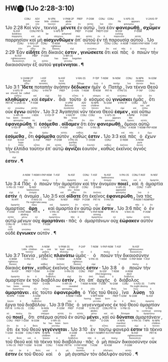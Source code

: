 ## HW⓫ (1Jo 2:28-3:10)
<rt>1Jo 2:28</rt> <RUBY><ruby><ruby>Καὶ<rt>καί</rt></ruby><rt><font color='white'>And</font></rt></ruby><rt>CONJ</rt></RUBY> <RUBY><ruby><ruby>νῦν ,<rt>νῦν</rt></ruby><rt>now</rt></ruby><rt>ADV</rt></RUBY> <RUBY><ruby><ruby>τεκνία ,<rt>τεκνίον</rt></ruby><rt>little children</rt></ruby><rt>N-VPN</rt></RUBY> <RUBY><ruby><ruby><strong>μένετε</strong><rt>μένω</rt></ruby><rt>abide</rt></ruby><rt>V-PAM-2P</rt></RUBY> <RUBY><ruby><ruby>ἐν<rt>ἐν</rt></ruby><rt><font color='white'>in</font></rt></ruby><rt>PREP</rt></RUBY> <RUBY><ruby><ruby>αὐτῷ ,<rt>αὐτός</rt></ruby><rt><font color='white'>Him</font></rt></ruby><rt>P-DSM</rt></RUBY> <RUBY><ruby><ruby>ἵνα<rt>ἵνα</rt></ruby><rt><font color='white'>so that</font></rt></ruby><rt>CONJ</rt></RUBY> <RUBY><ruby><ruby>ἐὰν<rt>ἐάν</rt></ruby><rt><font color='white'>when</font></rt></ruby><rt>CONJ</rt></RUBY> <RUBY><ruby><ruby><strong>φανερωθῇ ,</strong><rt>φανερόω</rt></ruby><rt>He appears</rt></ruby><rt>V-APS-3S</rt></RUBY> <RUBY><ruby><ruby><strong>σχῶμεν</strong><rt>ἔχω</rt></ruby><rt><font color='white'>we might have</font></rt></ruby><rt>V-2AAS-1P</rt></RUBY> <RUBY><ruby><ruby>παρρησίαν<rt>παρρησία</rt></ruby><rt>boldness</rt></ruby><rt>N-ASF</rt></RUBY> <RUBY><ruby><ruby>καὶ<rt>καί</rt></ruby><rt><font color='white'>and</font></rt></ruby><rt>CONJ</rt></RUBY> <RUBY><ruby><ruby>μὴ<rt>μή</rt></ruby><rt><font color='white'>not</font></rt></ruby><rt>PRT-N</rt></RUBY> <RUBY><ruby><ruby><strong>αἰσχυνθῶμεν</strong><rt>αἰσχύνω</rt></ruby><rt>be ashamed</rt></ruby><rt>V-APS-1P</rt></RUBY> <RUBY><ruby><ruby>ἀπ᾽<rt>ἀπό</rt></ruby><rt><font color='white'>before</font></rt></ruby><rt>PREP</rt></RUBY> <RUBY><ruby><ruby>αὐτοῦ<rt>αὐτός</rt></ruby><rt><font color='white'>Him</font></rt></ruby><rt>P-GSM</rt></RUBY> <RUBY><ruby><ruby>ἐν<rt>ἐν</rt></ruby><rt><font color='white'>at</font></rt></ruby><rt>PREP</rt></RUBY> <RUBY><ruby><ruby>τῇ<rt>ὁ</rt></ruby><rt><font color='white'>the</font></rt></ruby><rt>T-DSF</rt></RUBY> <RUBY><ruby><ruby>παρουσίᾳ<rt>παρουσία</rt></ruby><rt>coming</rt></ruby><rt>N-DSF</rt></RUBY> <RUBY><ruby><ruby>αὐτοῦ .<rt>αὐτός</rt></ruby><rt><font color='white'>of Him</font></rt></ruby><rt>P-GSM</rt></RUBY> <rt>1Jo 2:29</rt> <RUBY><ruby><ruby>Ἐὰν<rt>ἐάν</rt></ruby><rt><font color='white'>If</font></rt></ruby><rt>CONJ</rt></RUBY> <RUBY><ruby><ruby><strong>εἰδῆτε</strong><rt>εἴδω</rt></ruby><rt>you know</rt></ruby><rt>V-RAS-2P</rt></RUBY> <RUBY><ruby><ruby>ὅτι<rt>ὅτι</rt></ruby><rt><font color='white'>that</font></rt></ruby><rt>CONJ</rt></RUBY> <RUBY><ruby><ruby>δίκαιός<rt>δίκαιος</rt></ruby><rt>righteous</rt></ruby><rt>A-NSM</rt></RUBY> <RUBY><ruby><ruby><strong>ἐστιν ,</strong><rt>εἰμί</rt></ruby><rt><font color='white'>He is</font></rt></ruby><rt>V-PAI-3S</rt></RUBY> <RUBY><ruby><ruby><strong>γινώσκετε</strong><rt>γινώσκω</rt></ruby><rt><font color='white'>you know</font></rt></ruby><rt>V-PAI⁞PAM-2P</rt></RUBY> <RUBY><ruby><ruby>ὅτι<rt>ὅτι</rt></ruby><rt><font color='white'>that</font></rt></ruby><rt>CONJ</rt></RUBY> <RUBY><ruby><ruby>καὶ<rt>καί</rt></ruby><rt><font color='white'>also</font></rt></ruby><rt>CONJ</rt></RUBY> <RUBY><ruby><ruby>πᾶς<rt>πᾶς</rt></ruby><rt><font color='white'>everyone</font></rt></ruby><rt>A-NSM</rt></RUBY> <RUBY><ruby><ruby>ὁ<rt>ὁ</rt></ruby><rt><font color='white'>-</font></rt></ruby><rt>T-NSM</rt></RUBY> <RUBY><ruby><ruby><em>ποιῶν</em><rt>ποιέω</rt></ruby><rt><font color='white'>practicing</font></rt></ruby><rt>V-PAP-NSM</rt></RUBY> <RUBY><ruby><ruby>τὴν<rt>ὁ</rt></ruby><rt><font color='white'>-</font></rt></ruby><rt>T-ASF</rt></RUBY> <RUBY><ruby><ruby>δικαιοσύνην<rt>δικαιοσύνη</rt></ruby><rt>righteousness</rt></ruby><rt>N-ASF</rt></RUBY> <RUBY><ruby><ruby>ἐξ<rt>ἐκ</rt></ruby><rt><font color='white'>of</font></rt></ruby><rt>PREP</rt></RUBY> <RUBY><ruby><ruby>αὐτοῦ<rt>αὐτός</rt></ruby><rt><font color='white'>Him</font></rt></ruby><rt>P-GSM</rt></RUBY> <RUBY><ruby><ruby><strong>γεγέννηται . ¶</strong><rt>γεννάω</rt></ruby><rt>has been begotten</rt></ruby><rt>V-RPI-3S</rt></RUBY></br></br></br> <rt>1Jo 3:1</rt> <RUBY><ruby><ruby><strong>Ἴδετε</strong><rt>εἴδω</rt></ruby><rt>Behold</rt></ruby><rt>V-2AAM-2P</rt></RUBY> <RUBY><ruby><ruby>ποταπὴν<rt>ποταπός</rt></ruby><rt>what</rt></ruby><rt>I-ASF</rt></RUBY> <RUBY><ruby><ruby>ἀγάπην<rt>ἀγάπη</rt></ruby><rt>love</rt></ruby><rt>N-ASF</rt></RUBY> <RUBY><ruby><ruby><strong>δέδωκεν</strong><rt>δίδωμι</rt></ruby><rt><font color='white'>has given</font></rt></ruby><rt>V-RAI-3S</rt></RUBY> <RUBY><ruby><ruby>ἡμῖν<rt>ἐγώ</rt></ruby><rt><font color='white'>to us</font></rt></ruby><rt>P-1DP</rt></RUBY> <RUBY><ruby><ruby>ὁ<rt>ὁ</rt></ruby><rt><font color='white'>the</font></rt></ruby><rt>T-NSM</rt></RUBY> <RUBY><ruby><ruby>Πατὴρ ,<rt>πατήρ</rt></ruby><rt><font color='white'>Father</font></rt></ruby><rt>N-NSM</rt></RUBY> <RUBY><ruby><ruby>ἵνα<rt>ἵνα</rt></ruby><rt><font color='white'>that</font></rt></ruby><rt>CONJ</rt></RUBY> <RUBY><ruby><ruby>τέκνα<rt>τέκνον</rt></ruby><rt>children</rt></ruby><rt>N-NPN</rt></RUBY> <RUBY><ruby><ruby>Θεοῦ<rt>θεός</rt></ruby><rt><font color='white'>of God</font></rt></ruby><rt>N-GSM</rt></RUBY> <RUBY><ruby><ruby><strong>κληθῶμεν ,</strong><rt>καλέω</rt></ruby><rt>we should be called</rt></ruby><rt>V-APS-1P</rt></RUBY> <RUBY><ruby><ruby>καὶ<rt>καί</rt></ruby><rt><font color='white'>and</font></rt></ruby><rt>CONJ</rt></RUBY> <RUBY><ruby><ruby><strong>ἐσμέν .</strong><rt>εἰμί</rt></ruby><rt><font color='white'>we are!</font></rt></ruby><rt>V-PAI-1P</rt></RUBY> <RUBY><ruby><ruby>διὰ<rt>διά</rt></ruby><rt><font color='white'>Because of</font></rt></ruby><rt>PREP</rt></RUBY> <RUBY><ruby><ruby>τοῦτο<rt>οὗτος</rt></ruby><rt><font color='white'>this</font></rt></ruby><rt>D-ASN</rt></RUBY> <RUBY><ruby><ruby>ὁ<rt>ὁ</rt></ruby><rt><font color='white'>the</font></rt></ruby><rt>T-NSM</rt></RUBY> <RUBY><ruby><ruby>κόσμος<rt>κόσμος</rt></ruby><rt><font color='white'>world</font></rt></ruby><rt>N-NSM</rt></RUBY> <RUBY><ruby><ruby>οὐ<rt>οὐ</rt></ruby><rt><font color='white'>not</font></rt></ruby><rt>PRT-N</rt></RUBY> <RUBY><ruby><ruby><strong>γινώσκει</strong><rt>γινώσκω</rt></ruby><rt><font color='white'>knows</font></rt></ruby><rt>V-PAI-3S</rt></RUBY> <RUBY><ruby><ruby>ἡμᾶς ,<rt>ἐγώ</rt></ruby><rt><font color='white'>us</font></rt></ruby><rt>P-1AP</rt></RUBY> <RUBY><ruby><ruby>ὅτι<rt>ὅτι</rt></ruby><rt><font color='white'>because</font></rt></ruby><rt>CONJ</rt></RUBY> <RUBY><ruby><ruby>οὐκ<rt>οὐ</rt></ruby><rt><font color='white'>not</font></rt></ruby><rt>PRT-N</rt></RUBY> <RUBY><ruby><ruby><strong>ἔγνω</strong><rt>γινώσκω</rt></ruby><rt><font color='white'>it knew</font></rt></ruby><rt>V-2AAI-3S</rt></RUBY> <RUBY><ruby><ruby>αὐτόν .<rt>αὐτός</rt></ruby><rt><font color='white'>Him</font></rt></ruby><rt>P-ASM</rt></RUBY> <rt>1Jo 3:2</rt> <RUBY><ruby><ruby>Ἀγαπητοί<rt>ἀγαπητός</rt></ruby><rt>Beloved</rt></ruby><rt>A-VPM</rt></RUBY> <RUBY><ruby><ruby>νῦν<rt>νῦν</rt></ruby><rt>now</rt></ruby><rt>ADV</rt></RUBY> <RUBY><ruby><ruby>τέκνα<rt>τέκνον</rt></ruby><rt>children</rt></ruby><rt>N-NPN</rt></RUBY> <RUBY><ruby><ruby>Θεοῦ<rt>θεός</rt></ruby><rt><font color='white'>of God</font></rt></ruby><rt>N-GSM</rt></RUBY> <RUBY><ruby><ruby><strong>ἐσμεν ,</strong><rt>εἰμί</rt></ruby><rt><font color='white'>are we</font></rt></ruby><rt>V-PAI-1P</rt></RUBY> <RUBY><ruby><ruby>καὶ<rt>καί</rt></ruby><rt><font color='white'>and</font></rt></ruby><rt>CONJ</rt></RUBY> <RUBY><ruby><ruby>οὔπω<rt>οὔπω</rt></ruby><rt>not yet</rt></ruby><rt>ADV</rt></RUBY> <RUBY><ruby><ruby><strong>ἐφανερώθη</strong><rt>φανερόω</rt></ruby><rt>has been revealed</rt></ruby><rt>V-API-3S</rt></RUBY> <RUBY><ruby><ruby>τί<rt>τίς</rt></ruby><rt><font color='white'>what</font></rt></ruby><rt>I-NSN</rt></RUBY> <RUBY><ruby><ruby><strong>ἐσόμεθα .</strong><rt>εἰμί</rt></ruby><rt><font color='white'>we will be</font></rt></ruby><rt>V-FDI-1P</rt></RUBY> <RUBY><ruby><ruby><strong>οἴδαμεν</strong><rt>εἴδω</rt></ruby><rt>We know</rt></ruby><rt>V-RAI-1P</rt></RUBY> <RUBY><ruby><ruby>ὅτι<rt>ὅτι</rt></ruby><rt><font color='white'>that</font></rt></ruby><rt>CONJ</rt></RUBY> <RUBY><ruby><ruby>ἐὰν<rt>ἐάν</rt></ruby><rt><font color='white'>when</font></rt></ruby><rt>CONJ</rt></RUBY> <RUBY><ruby><ruby><strong>φανερωθῇ ,</strong><rt>φανερόω</rt></ruby><rt>He appears</rt></ruby><rt>V-APS-3S</rt></RUBY> <RUBY><ruby><ruby>ὅμοιοι<rt>ὅμοιος</rt></ruby><rt>like</rt></ruby><rt>A-NPM</rt></RUBY> <RUBY><ruby><ruby>αὐτῷ<rt>αὐτός</rt></ruby><rt><font color='white'>Him</font></rt></ruby><rt>P-DSM</rt></RUBY> <RUBY><ruby><ruby><strong>ἐσόμεθα ,</strong><rt>εἰμί</rt></ruby><rt><font color='white'>we will be</font></rt></ruby><rt>V-FDI-1P</rt></RUBY> <RUBY><ruby><ruby>ὅτι<rt>ὅτι</rt></ruby><rt><font color='white'>for</font></rt></ruby><rt>CONJ</rt></RUBY> <RUBY><ruby><ruby><strong>ὀψόμεθα</strong><rt>ὁράω</rt></ruby><rt><font color='white'>we will see</font></rt></ruby><rt>V-FDI-1P</rt></RUBY> <RUBY><ruby><ruby>αὐτὸν ,<rt>αὐτός</rt></ruby><rt><font color='white'>Him</font></rt></ruby><rt>P-ASM</rt></RUBY> <RUBY><ruby><ruby>καθώς<rt>καθώς</rt></ruby><rt><font color='white'>as</font></rt></ruby><rt>CONJ</rt></RUBY> <RUBY><ruby><ruby><strong>ἐστιν .</strong><rt>εἰμί</rt></ruby><rt><font color='white'>He is</font></rt></ruby><rt>V-PAI-3S</rt></RUBY> <rt>1Jo 3:3</rt> <RUBY><ruby><ruby>καὶ<rt>καί</rt></ruby><rt><font color='white'>And</font></rt></ruby><rt>CONJ</rt></RUBY> <RUBY><ruby><ruby>πᾶς<rt>πᾶς</rt></ruby><rt><font color='white'>everyone</font></rt></ruby><rt>A-NSM</rt></RUBY> <RUBY><ruby><ruby>ὁ<rt>ὁ</rt></ruby><rt><font color='white'>-</font></rt></ruby><rt>T-NSM</rt></RUBY> <RUBY><ruby><ruby><em>ἔχων</em><rt>ἔχω</rt></ruby><rt><font color='white'>having</font></rt></ruby><rt>V-PAP-NSM</rt></RUBY> <RUBY><ruby><ruby>τὴν<rt>ὁ</rt></ruby><rt><font color='white'>the</font></rt></ruby><rt>T-ASF</rt></RUBY> <RUBY><ruby><ruby>ἐλπίδα<rt>ἐλπίς</rt></ruby><rt>hope</rt></ruby><rt>N-ASF</rt></RUBY> <RUBY><ruby><ruby>ταύτην<rt>οὗτος</rt></ruby><rt><font color='white'>this</font></rt></ruby><rt>D-ASF</rt></RUBY> <RUBY><ruby><ruby>ἐπ᾽<rt>ἐπί</rt></ruby><rt><font color='white'>in</font></rt></ruby><rt>PREP</rt></RUBY> <RUBY><ruby><ruby>αὐτῷ<rt>αὐτός</rt></ruby><rt><font color='white'>Him</font></rt></ruby><rt>P-DSM</rt></RUBY> <RUBY><ruby><ruby><strong>ἁγνίζει</strong><rt>ἁγνίζω</rt></ruby><rt>purifies</rt></ruby><rt>V-PAI-3S</rt></RUBY> <RUBY><ruby><ruby>ἑαυτὸν ,<rt>ἑαυτοῦ</rt></ruby><rt><font color='white'>himself</font></rt></ruby><rt>F-3ASM</rt></RUBY> <RUBY><ruby><ruby>καθὼς<rt>καθώς</rt></ruby><rt><font color='white'>just as</font></rt></ruby><rt>CONJ</rt></RUBY> <RUBY><ruby><ruby>ἐκεῖνος<rt>ἐκεῖνος</rt></ruby><rt><font color='white'>He</font></rt></ruby><rt>D-NSM</rt></RUBY> <RUBY><ruby><ruby>ἁγνός<rt>ἁγνός</rt></ruby><rt>pure</rt></ruby><rt>A-NSM</rt></RUBY> <RUBY><ruby><ruby><strong>ἐστιν . ¶</strong><rt>εἰμί</rt></ruby><rt><font color='white'>is</font></rt></ruby><rt>V-PAI-3S</rt></RUBY></br></br></br> <rt>1Jo 3:4</rt> <RUBY><ruby><ruby>Πᾶς<rt>πᾶς</rt></ruby><rt><font color='white'>Everyone</font></rt></ruby><rt>A-NSM</rt></RUBY> <RUBY><ruby><ruby>ὁ<rt>ὁ</rt></ruby><rt><font color='white'>-</font></rt></ruby><rt>T-NSM</rt></RUBY> <RUBY><ruby><ruby><em>ποιῶν</em><rt>ποιέω</rt></ruby><rt><font color='white'>committing</font></rt></ruby><rt>V-PAP-NSM</rt></RUBY> <RUBY><ruby><ruby>τὴν<rt>ὁ</rt></ruby><rt><font color='white'>-</font></rt></ruby><rt>T-ASF</rt></RUBY> <RUBY><ruby><ruby>ἁμαρτίαν<rt>ἁμαρτία</rt></ruby><rt><font color='white'>sin</font></rt></ruby><rt>N-ASF</rt></RUBY> <RUBY><ruby><ruby>καὶ<rt>καί</rt></ruby><rt><font color='white'>also</font></rt></ruby><rt>CONJ</rt></RUBY> <RUBY><ruby><ruby>τὴν<rt>ὁ</rt></ruby><rt><font color='white'>-</font></rt></ruby><rt>T-ASF</rt></RUBY> <RUBY><ruby><ruby>ἀνομίαν<rt>ἀνομία</rt></ruby><rt>lawlessness</rt></ruby><rt>N-ASF</rt></RUBY> <RUBY><ruby><ruby><strong>ποιεῖ ,</strong><rt>ποιέω</rt></ruby><rt><font color='white'>commits</font></rt></ruby><rt>V-PAI-3S</rt></RUBY> <RUBY><ruby><ruby>καὶ<rt>καί</rt></ruby><rt><font color='white'>and</font></rt></ruby><rt>CONJ</rt></RUBY> <RUBY><ruby><ruby>ἡ<rt>ὁ</rt></ruby><rt><font color='white'>-</font></rt></ruby><rt>T-NSF</rt></RUBY> <RUBY><ruby><ruby>ἁμαρτία<rt>ἁμαρτία</rt></ruby><rt><font color='white'>sin</font></rt></ruby><rt>N-NSF</rt></RUBY> <RUBY><ruby><ruby><strong>ἐστὶν</strong><rt>εἰμί</rt></ruby><rt><font color='white'>is</font></rt></ruby><rt>V-PAI-3S</rt></RUBY> <RUBY><ruby><ruby>ἡ<rt>ὁ</rt></ruby><rt><font color='white'>-</font></rt></ruby><rt>T-NSF</rt></RUBY> <RUBY><ruby><ruby>ἀνομία .<rt>ἀνομία</rt></ruby><rt>lawlessness</rt></ruby><rt>N-NSF</rt></RUBY> <rt>1Jo 3:5</rt> <RUBY><ruby><ruby>καὶ<rt>καί</rt></ruby><rt><font color='white'>And</font></rt></ruby><rt>CONJ</rt></RUBY> <RUBY><ruby><ruby><strong>οἴδατε</strong><rt>εἴδω</rt></ruby><rt>you know</rt></ruby><rt>V-RAI-2P</rt></RUBY> <RUBY><ruby><ruby>ὅτι<rt>ὅτι</rt></ruby><rt><font color='white'>that</font></rt></ruby><rt>CONJ</rt></RUBY> <RUBY><ruby><ruby>ἐκεῖνος<rt>ἐκεῖνος</rt></ruby><rt><font color='white'>He</font></rt></ruby><rt>D-NSM</rt></RUBY> <RUBY><ruby><ruby><strong>ἐφανερώθη ,</strong><rt>φανερόω</rt></ruby><rt>appeared</rt></ruby><rt>V-API-3S</rt></RUBY> <RUBY><ruby><ruby>ἵνα<rt>ἵνα</rt></ruby><rt><font color='white'>so that</font></rt></ruby><rt>CONJ</rt></RUBY> <RUBY><ruby><ruby>τὰς<rt>ὁ</rt></ruby><rt><font color='white'>-</font></rt></ruby><rt>T-APF</rt></RUBY> <RUBY><ruby><ruby>ἁμαρτίας<rt>ἁμαρτία</rt></ruby><rt><font color='white'>sins</font></rt></ruby><rt>N-APF</rt></RUBY> <RUBY><ruby><ruby><strong>ἄρῃ ,</strong><rt>αἴρω</rt></ruby><rt>He might take away</rt></ruby><rt>V-AAS-3S</rt></RUBY> <RUBY><ruby><ruby>καὶ<rt>καί</rt></ruby><rt><font color='white'>and</font></rt></ruby><rt>CONJ</rt></RUBY> <RUBY><ruby><ruby>ἁμαρτία<rt>ἁμαρτία</rt></ruby><rt><font color='white'>sin</font></rt></ruby><rt>N-NSF</rt></RUBY> <RUBY><ruby><ruby>ἐν<rt>ἐν</rt></ruby><rt><font color='white'>in</font></rt></ruby><rt>PREP</rt></RUBY> <RUBY><ruby><ruby>αὐτῷ<rt>αὐτός</rt></ruby><rt><font color='white'>Him</font></rt></ruby><rt>P-DSM</rt></RUBY> <RUBY><ruby><ruby>οὐκ<rt>οὐ</rt></ruby><rt><font color='white'>not</font></rt></ruby><rt>PRT-N</rt></RUBY> <RUBY><ruby><ruby><strong>ἔστιν .</strong><rt>εἰμί</rt></ruby><rt><font color='white'>there is</font></rt></ruby><rt>V-PAI-3S</rt></RUBY> <rt>1Jo 3:6</rt> <RUBY><ruby><ruby>πᾶς<rt>πᾶς</rt></ruby><rt><font color='white'>Anyone</font></rt></ruby><rt>A-NSM</rt></RUBY> <RUBY><ruby><ruby>ὁ<rt>ὁ</rt></ruby><rt><font color='white'>-</font></rt></ruby><rt>T-NSM</rt></RUBY> <RUBY><ruby><ruby>ἐν<rt>ἐν</rt></ruby><rt><font color='white'>in</font></rt></ruby><rt>PREP</rt></RUBY> <RUBY><ruby><ruby>αὐτῷ<rt>αὐτός</rt></ruby><rt><font color='white'>Him</font></rt></ruby><rt>P-DSM</rt></RUBY> <RUBY><ruby><ruby><em>μένων</em><rt>μένω</rt></ruby><rt>abiding</rt></ruby><rt>V-PAP-NSM</rt></RUBY> <RUBY><ruby><ruby>οὐχ<rt>οὐ</rt></ruby><rt><font color='white'>not</font></rt></ruby><rt>PRT-N</rt></RUBY> <RUBY><ruby><ruby><strong>ἁμαρτάνει ·</strong><rt>ἁμαρτάνω</rt></ruby><rt>sins</rt></ruby><rt>V-PAI-3S</rt></RUBY> <RUBY><ruby><ruby>πᾶς<rt>πᾶς</rt></ruby><rt><font color='white'>anyone</font></rt></ruby><rt>A-NSM</rt></RUBY> <RUBY><ruby><ruby>ὁ<rt>ὁ</rt></ruby><rt><font color='white'>-</font></rt></ruby><rt>T-NSM</rt></RUBY> <RUBY><ruby><ruby><em>ἁμαρτάνων</em><rt>ἁμαρτάνω</rt></ruby><rt>sinning</rt></ruby><rt>V-PAP-NSM</rt></RUBY> <RUBY><ruby><ruby>οὐχ<rt>οὐ</rt></ruby><rt><font color='white'>not</font></rt></ruby><rt>PRT-N</rt></RUBY> <RUBY><ruby><ruby><strong>ἑώρακεν</strong><rt>ὁράω</rt></ruby><rt><font color='white'>has seen</font></rt></ruby><rt>V-RAI-3S</rt></RUBY> <RUBY><ruby><ruby>αὐτὸν<rt>αὐτός</rt></ruby><rt><font color='white'>Him</font></rt></ruby><rt>P-ASM</rt></RUBY> <RUBY><ruby><ruby>οὐδὲ<rt>οὐδέ</rt></ruby><rt>nor</rt></ruby><rt>CONJ-N</rt></RUBY> <RUBY><ruby><ruby><strong>ἔγνωκεν</strong><rt>γινώσκω</rt></ruby><rt><font color='white'>has he known</font></rt></ruby><rt>V-RAI-3S</rt></RUBY> <RUBY><ruby><ruby>αὐτόν . ¶<rt>αὐτός</rt></ruby><rt><font color='white'>Him</font></rt></ruby><rt>P-ASM</rt></RUBY></br></br></br> <rt>1Jo 3:7</rt> <RUBY><ruby><ruby>Τεκνία ,<rt>τεκνίον</rt></ruby><rt>Little children</rt></ruby><rt>N-VPN</rt></RUBY> <RUBY><ruby><ruby>μηδεὶς<rt>μηδείς</rt></ruby><rt>no one</rt></ruby><rt>A-NSM</rt></RUBY> <RUBY><ruby><ruby><strong>πλανάτω</strong><rt>πλανάω</rt></ruby><rt>let lead astray</rt></ruby><rt>V-PAM-3S</rt></RUBY> <RUBY><ruby><ruby>ὑμᾶς ·<rt>σύ</rt></ruby><rt><font color='white'>you</font></rt></ruby><rt>P-2AP</rt></RUBY> <RUBY><ruby><ruby>ὁ<rt>ὁ</rt></ruby><rt><font color='white'>the [one]</font></rt></ruby><rt>T-NSM</rt></RUBY> <RUBY><ruby><ruby><em>ποιῶν</em><rt>ποιέω</rt></ruby><rt><font color='white'>practicing</font></rt></ruby><rt>V-PAP-NSM</rt></RUBY> <RUBY><ruby><ruby>τὴν<rt>ὁ</rt></ruby><rt><font color='white'>-</font></rt></ruby><rt>T-ASF</rt></RUBY> <RUBY><ruby><ruby>δικαιοσύνην<rt>δικαιοσύνη</rt></ruby><rt>righteousness</rt></ruby><rt>N-ASF</rt></RUBY> <RUBY><ruby><ruby>δίκαιός<rt>δίκαιος</rt></ruby><rt>righteous</rt></ruby><rt>A-NSM</rt></RUBY> <RUBY><ruby><ruby><strong>ἐστιν ,</strong><rt>εἰμί</rt></ruby><rt><font color='white'>is</font></rt></ruby><rt>V-PAI-3S</rt></RUBY> <RUBY><ruby><ruby>καθὼς<rt>καθώς</rt></ruby><rt><font color='white'>just as</font></rt></ruby><rt>CONJ</rt></RUBY> <RUBY><ruby><ruby>ἐκεῖνος<rt>ἐκεῖνος</rt></ruby><rt><font color='white'>He</font></rt></ruby><rt>D-NSM</rt></RUBY> <RUBY><ruby><ruby>δίκαιός<rt>δίκαιος</rt></ruby><rt>righteous</rt></ruby><rt>A-NSM</rt></RUBY> <RUBY><ruby><ruby><strong>ἐστιν ·</strong><rt>εἰμί</rt></ruby><rt><font color='white'>is</font></rt></ruby><rt>V-PAI-3S</rt></RUBY> <rt>1Jo 3:8</rt> <RUBY><ruby><ruby>ὁ<rt>ὁ</rt></ruby><rt><font color='white'>The [one]</font></rt></ruby><rt>T-NSM</rt></RUBY> <RUBY><ruby><ruby><em>ποιῶν</em><rt>ποιέω</rt></ruby><rt><font color='white'>practicing</font></rt></ruby><rt>V-PAP-NSM</rt></RUBY> <RUBY><ruby><ruby>τὴν<rt>ὁ</rt></ruby><rt><font color='white'>-</font></rt></ruby><rt>T-ASF</rt></RUBY> <RUBY><ruby><ruby>ἁμαρτίαν<rt>ἁμαρτία</rt></ruby><rt><font color='white'>sin</font></rt></ruby><rt>N-ASF</rt></RUBY> <RUBY><ruby><ruby>ἐκ<rt>ἐκ</rt></ruby><rt><font color='white'>of</font></rt></ruby><rt>PREP</rt></RUBY> <RUBY><ruby><ruby>τοῦ<rt>ὁ</rt></ruby><rt><font color='white'>the</font></rt></ruby><rt>T-GSM</rt></RUBY> <RUBY><ruby><ruby>διαβόλου<rt>διάβολος</rt></ruby><rt>devil</rt></ruby><rt>A-GSM</rt></RUBY> <RUBY><ruby><ruby><strong>ἐστίν ,</strong><rt>εἰμί</rt></ruby><rt><font color='white'>is</font></rt></ruby><rt>V-PAI-3S</rt></RUBY> <RUBY><ruby><ruby>ὅτι<rt>ὅτι</rt></ruby><rt><font color='white'>because</font></rt></ruby><rt>CONJ</rt></RUBY> <RUBY><ruby><ruby>ἀπ᾽<rt>ἀπό</rt></ruby><rt><font color='white'>from</font></rt></ruby><rt>PREP</rt></RUBY> <RUBY><ruby><ruby>ἀρχῆς<rt>ἀρχή</rt></ruby><rt>[the] beginning</rt></ruby><rt>N-GSF</rt></RUBY> <RUBY><ruby><ruby>ὁ<rt>ὁ</rt></ruby><rt><font color='white'>the</font></rt></ruby><rt>T-NSM</rt></RUBY> <RUBY><ruby><ruby>διάβολος<rt>διάβολος</rt></ruby><rt>devil</rt></ruby><rt>A-NSM</rt></RUBY> <RUBY><ruby><ruby><strong>ἁμαρτάνει .</strong><rt>ἁμαρτάνω</rt></ruby><rt>has been sinning</rt></ruby><rt>V-PAI-3S</rt></RUBY> <RUBY><ruby><ruby>εἰς<rt>εἰς</rt></ruby><rt><font color='white'>For</font></rt></ruby><rt>PREP</rt></RUBY> <RUBY><ruby><ruby>τοῦτο<rt>οὗτος</rt></ruby><rt><font color='white'>this [reason]</font></rt></ruby><rt>D-ASN</rt></RUBY> <RUBY><ruby><ruby><strong>ἐφανερώθη</strong><rt>φανερόω</rt></ruby><rt>was revealed</rt></ruby><rt>V-API-3S</rt></RUBY> <RUBY><ruby><ruby>ὁ<rt>ὁ</rt></ruby><rt><font color='white'>the</font></rt></ruby><rt>T-NSM</rt></RUBY> <RUBY><ruby><ruby>Υἱὸς<rt>υἱός</rt></ruby><rt><font color='white'>Son</font></rt></ruby><rt>N-NSM</rt></RUBY> <RUBY><ruby><ruby>τοῦ<rt>ὁ</rt></ruby><rt><font color='white'>-</font></rt></ruby><rt>T-GSM</rt></RUBY> <RUBY><ruby><ruby>Θεοῦ ,<rt>θεός</rt></ruby><rt><font color='white'>of God</font></rt></ruby><rt>N-GSM</rt></RUBY> <RUBY><ruby><ruby>ἵνα<rt>ἵνα</rt></ruby><rt><font color='white'>so that</font></rt></ruby><rt>CONJ</rt></RUBY> <RUBY><ruby><ruby><strong>λύσῃ</strong><rt>λύω</rt></ruby><rt>He might destroy</rt></ruby><rt>V-AAS-3S</rt></RUBY> <RUBY><ruby><ruby>τὰ<rt>ὁ</rt></ruby><rt><font color='white'>the</font></rt></ruby><rt>T-APN</rt></RUBY> <RUBY><ruby><ruby>ἔργα<rt>ἔργον</rt></ruby><rt><font color='white'>works</font></rt></ruby><rt>N-APN</rt></RUBY> <RUBY><ruby><ruby>τοῦ<rt>ὁ</rt></ruby><rt><font color='white'>of the</font></rt></ruby><rt>T-GSM</rt></RUBY> <RUBY><ruby><ruby>διαβόλου .<rt>διάβολος</rt></ruby><rt>devil</rt></ruby><rt>A-GSM</rt></RUBY> <rt>1Jo 3:9</rt> <RUBY><ruby><ruby>Πᾶς<rt>πᾶς</rt></ruby><rt><font color='white'>Anyone</font></rt></ruby><rt>A-NSM</rt></RUBY> <RUBY><ruby><ruby>ὁ<rt>ὁ</rt></ruby><rt><font color='white'>-</font></rt></ruby><rt>T-NSM</rt></RUBY> <RUBY><ruby><ruby><em>γεγεννημένος</em><rt>γεννάω</rt></ruby><rt>having been born</rt></ruby><rt>V-RPP-NSM</rt></RUBY> <RUBY><ruby><ruby>ἐκ<rt>ἐκ</rt></ruby><rt><font color='white'>of</font></rt></ruby><rt>PREP</rt></RUBY> <RUBY><ruby><ruby>τοῦ<rt>ὁ</rt></ruby><rt><font color='white'>-</font></rt></ruby><rt>T-GSM</rt></RUBY> <RUBY><ruby><ruby>Θεοῦ<rt>θεός</rt></ruby><rt><font color='white'>God</font></rt></ruby><rt>N-GSM</rt></RUBY> <RUBY><ruby><ruby>ἁμαρτίαν<rt>ἁμαρτία</rt></ruby><rt><font color='white'>sin</font></rt></ruby><rt>N-ASF</rt></RUBY> <RUBY><ruby><ruby>οὐ<rt>οὐ</rt></ruby><rt><font color='white'>not</font></rt></ruby><rt>PRT-N</rt></RUBY> <RUBY><ruby><ruby><strong>ποιεῖ ,</strong><rt>ποιέω</rt></ruby><rt><font color='white'>practices</font></rt></ruby><rt>V-PAI-3S</rt></RUBY> <RUBY><ruby><ruby>ὅτι<rt>ὅτι</rt></ruby><rt><font color='white'>because</font></rt></ruby><rt>CONJ</rt></RUBY> <RUBY><ruby><ruby>σπέρμα<rt>σπέρμα</rt></ruby><rt>seed</rt></ruby><rt>N-NSN</rt></RUBY> <RUBY><ruby><ruby>αὐτοῦ<rt>αὐτός</rt></ruby><rt><font color='white'>of Him</font></rt></ruby><rt>P-GSM</rt></RUBY> <RUBY><ruby><ruby>ἐν<rt>ἐν</rt></ruby><rt><font color='white'>in</font></rt></ruby><rt>PREP</rt></RUBY> <RUBY><ruby><ruby>αὐτῷ<rt>αὐτός</rt></ruby><rt><font color='white'>him</font></rt></ruby><rt>P-DSM</rt></RUBY> <RUBY><ruby><ruby><strong>μένει ,</strong><rt>μένω</rt></ruby><rt>abides</rt></ruby><rt>V-PAI-3S</rt></RUBY> <RUBY><ruby><ruby>καὶ<rt>καί</rt></ruby><rt><font color='white'>and</font></rt></ruby><rt>CONJ</rt></RUBY> <RUBY><ruby><ruby>οὐ<rt>οὐ</rt></ruby><rt><font color='white'>not</font></rt></ruby><rt>PRT-N</rt></RUBY> <RUBY><ruby><ruby><strong>δύναται</strong><rt>δύναμαι</rt></ruby><rt><font color='white'>he is able</font></rt></ruby><rt>V-PNI-3S</rt></RUBY> <RUBY><ruby><ruby><em>ἁμαρτάνειν ,</em><rt>ἁμαρτάνω</rt></ruby><rt>to continue sinning</rt></ruby><rt>V-PAN</rt></RUBY> <RUBY><ruby><ruby>ὅτι<rt>ὅτι</rt></ruby><rt><font color='white'>because</font></rt></ruby><rt>CONJ</rt></RUBY> <RUBY><ruby><ruby>ἐκ<rt>ἐκ</rt></ruby><rt><font color='white'>of</font></rt></ruby><rt>PREP</rt></RUBY> <RUBY><ruby><ruby>τοῦ<rt>ὁ</rt></ruby><rt><font color='white'>-</font></rt></ruby><rt>T-GSM</rt></RUBY> <RUBY><ruby><ruby>Θεοῦ<rt>θεός</rt></ruby><rt><font color='white'>God</font></rt></ruby><rt>N-GSM</rt></RUBY> <RUBY><ruby><ruby><strong>γεγέννηται .</strong><rt>γεννάω</rt></ruby><rt>he has been born</rt></ruby><rt>V-RPI-3S</rt></RUBY> <rt>1Jo 3:10</rt> <RUBY><ruby><ruby>ἐν<rt>ἐν</rt></ruby><rt><font color='white'>Through</font></rt></ruby><rt>PREP</rt></RUBY> <RUBY><ruby><ruby>τούτῳ<rt>οὗτος</rt></ruby><rt><font color='white'>this</font></rt></ruby><rt>D-DSN</rt></RUBY> <RUBY><ruby><ruby>φανερά<rt>φανερός</rt></ruby><rt>manifest</rt></ruby><rt>A-NPN</rt></RUBY> <RUBY><ruby><ruby><strong>ἐστιν</strong><rt>εἰμί</rt></ruby><rt><font color='white'>are</font></rt></ruby><rt>V-PAI-3S</rt></RUBY> <RUBY><ruby><ruby>τὰ<rt>ὁ</rt></ruby><rt><font color='white'>the</font></rt></ruby><rt>T-NPN</rt></RUBY> <RUBY><ruby><ruby>τέκνα<rt>τέκνον</rt></ruby><rt>children</rt></ruby><rt>N-NPN</rt></RUBY> <RUBY><ruby><ruby>τοῦ<rt>ὁ</rt></ruby><rt><font color='white'>-</font></rt></ruby><rt>T-GSM</rt></RUBY> <RUBY><ruby><ruby>Θεοῦ<rt>θεός</rt></ruby><rt><font color='white'>of God</font></rt></ruby><rt>N-GSM</rt></RUBY> <RUBY><ruby><ruby>καὶ<rt>καί</rt></ruby><rt><font color='white'>and</font></rt></ruby><rt>CONJ</rt></RUBY> <RUBY><ruby><ruby>τὰ<rt>ὁ</rt></ruby><rt><font color='white'>the</font></rt></ruby><rt>T-NPN</rt></RUBY> <RUBY><ruby><ruby>τέκνα<rt>τέκνον</rt></ruby><rt>children</rt></ruby><rt>N-NPN</rt></RUBY> <RUBY><ruby><ruby>τοῦ<rt>ὁ</rt></ruby><rt><font color='white'>of the</font></rt></ruby><rt>T-GSM</rt></RUBY> <RUBY><ruby><ruby>διαβόλου ·<rt>διάβολος</rt></ruby><rt>devil</rt></ruby><rt>A-GSM</rt></RUBY> <RUBY><ruby><ruby>πᾶς<rt>πᾶς</rt></ruby><rt><font color='white'>Anyone</font></rt></ruby><rt>A-NSM</rt></RUBY> <RUBY><ruby><ruby>ὁ<rt>ὁ</rt></ruby><rt><font color='white'>-</font></rt></ruby><rt>T-NSM</rt></RUBY> <RUBY><ruby><ruby>μὴ<rt>μή</rt></ruby><rt><font color='white'>not</font></rt></ruby><rt>PRT-N</rt></RUBY> <RUBY><ruby><ruby><em>ποιῶν</em><rt>ποιέω</rt></ruby><rt><font color='white'>practicing</font></rt></ruby><rt>V-PAP-NSM</rt></RUBY> <RUBY><ruby><ruby>δικαιοσύνην<rt>δικαιοσύνη</rt></ruby><rt>righteousness</rt></ruby><rt>N-ASF</rt></RUBY> <RUBY><ruby><ruby>οὐκ<rt>οὐ</rt></ruby><rt><font color='white'>not</font></rt></ruby><rt>PRT-N</rt></RUBY> <RUBY><ruby><ruby><strong>ἔστιν</strong><rt>εἰμί</rt></ruby><rt><font color='white'>is</font></rt></ruby><rt>V-PAI-3S</rt></RUBY> <RUBY><ruby><ruby>ἐκ<rt>ἐκ</rt></ruby><rt><font color='white'>of</font></rt></ruby><rt>PREP</rt></RUBY> <RUBY><ruby><ruby>τοῦ<rt>ὁ</rt></ruby><rt><font color='white'>-</font></rt></ruby><rt>T-GSM</rt></RUBY> <RUBY><ruby><ruby>Θεοῦ<rt>θεός</rt></ruby><rt><font color='white'>God</font></rt></ruby><rt>N-GSM</rt></RUBY> <RUBY><ruby><ruby>καὶ<rt>καί</rt></ruby><rt><font color='white'>and also</font></rt></ruby><rt>CONJ</rt></RUBY> <RUBY><ruby><ruby>ὁ<rt>ὁ</rt></ruby><rt><font color='white'>the [one]</font></rt></ruby><rt>T-NSM</rt></RUBY> <RUBY><ruby><ruby>μὴ<rt>μή</rt></ruby><rt><font color='white'>not</font></rt></ruby><rt>PRT-N</rt></RUBY> <RUBY><ruby><ruby><em>ἀγαπῶν</em><rt>ἀγαπάω</rt></ruby><rt>loving</rt></ruby><rt>V-PAP-NSM</rt></RUBY> <RUBY><ruby><ruby>τὸν<rt>ὁ</rt></ruby><rt><font color='white'>the</font></rt></ruby><rt>T-ASM</rt></RUBY> <RUBY><ruby><ruby>ἀδελφὸν<rt>ἀδελφός</rt></ruby><rt><font color='white'>brother</font></rt></ruby><rt>N-ASM</rt></RUBY> <RUBY><ruby><ruby>αὐτοῦ . ¶<rt>αὐτός</rt></ruby><rt><font color='white'>of him</font></rt></ruby><rt>P-GSM</rt></RUBY>
